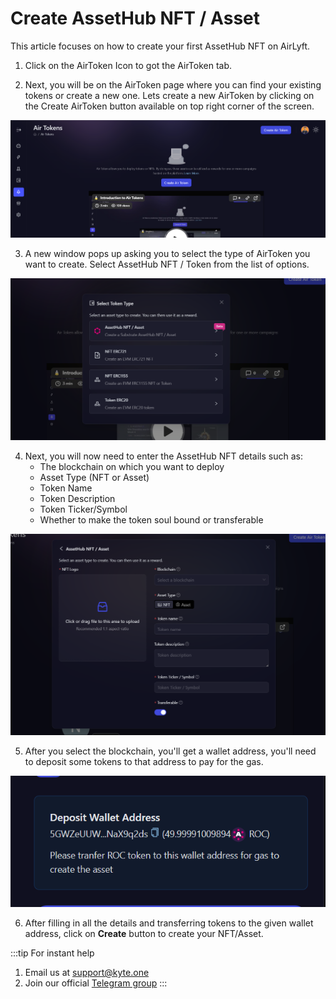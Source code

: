 # Create AssetHub NFT / Asset

This article focuses on how to create your first AssetHub NFT on AirLyft.

1. Click on the AirToken Icon to got the AirToken tab.

2. Next, you will be on the AirToken page where you can find your existing tokens or create a new one. Lets create a new AirToken by clicking on the Create AirToken button available on top right corner of the screen.

![Create AirToken](../images/airtokencreate.png)

3. A new window pops up asking you to select the type of AirToken you want to create. Select AssetHub NFT / Token from the list of options.

![AirToken Options](../images/airtokenoptions.png)

4. Next, you will now need to enter the AssetHub NFT details such as:
    - The blockchain on which you want to deploy
    - Asset Type (NFT or Asset)
    - Token Name
    - Token Description
    - Token Ticker/Symbol
    - Whether to make the token soul bound or transferable

![AssetHub NFT Creation](../images/airtokenassethub.png)

5. After you select the blockchain, you'll get a wallet address, you'll need to deposit some tokens to that address to pay for the gas.

![AssetHub Wallet Address](../images/assethubaddress.png)

6. After filling in all the details and transferring tokens to the given wallet address, click on **Create** button to create your NFT/Asset.

:::tip For instant help
1. Email us at support@kyte.one
2. Join our official [Telegram group](https://t.me/kyteone)
:::